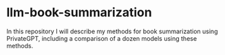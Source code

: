 # llm-book-summarization

In this repository I will describe my methods for book summarization using PrivateGPT, including a comparison of a dozen models using these methods.
